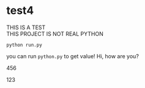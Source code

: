 # test4

THIS IS A TEST </br>
THIS PROJECT IS NOT REAL PYTHON

```
python run.py
```

you can run ``python.py`` to get value!
Hi, how are you?

456

123
